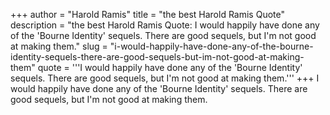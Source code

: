 +++
author = "Harold Ramis"
title = "the best Harold Ramis Quote"
description = "the best Harold Ramis Quote: I would happily have done any of the 'Bourne Identity' sequels. There are good sequels, but I'm not good at making them."
slug = "i-would-happily-have-done-any-of-the-bourne-identity-sequels-there-are-good-sequels-but-im-not-good-at-making-them"
quote = '''I would happily have done any of the 'Bourne Identity' sequels. There are good sequels, but I'm not good at making them.'''
+++
I would happily have done any of the 'Bourne Identity' sequels. There are good sequels, but I'm not good at making them.
